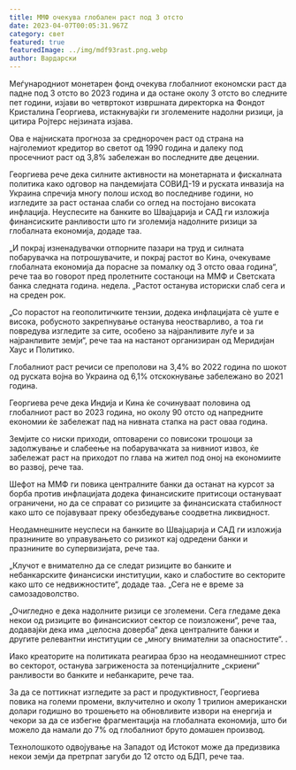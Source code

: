 ```yaml
---
title: ММФ очекува глобален раст под 3 отсто
date: 2023-04-07T00:05:31.967Z
category: свет
featured: true
featuredImage: ../img/mdf93rast.png.webp
author: Вардарски
---
```


Меѓународниот монетарен фонд очекува глобалниот економски раст да падне под 3 отсто во 2023 година и да остане околу 3 отсто во следните пет години, изјави во четвртокот извршната директорка на Фондот Кристалина Георгиева, истакнувајќи ги зголемените надолни ризици, ја цитира Ројтерс нејзината изјава.

Ова е најниската прогноза за среднорочен раст од страна на најголемиот кредитор во светот од 1990 година и далеку под просечниот раст од 3,8% забележан во последните две децении.

Георгиева рече дека силните активности на монетарната и фискалната политика како одговор на пандемијата СОВИД-19 и руската инвазија на Украина спречија многу полош исход во последниве години, но изгледите за раст останаа слаби со оглед на постојано високата инфлација. Неуспесите на банките во Швајцарија и САД ги изложија финансиските ранливости што ги зголемија надолните ризици за глобалната економија, додаде таа.

„И покрај изненадувачки отпорните пазари на труд и силната побарувачка на потрошувачите, и покрај растот во Кина, очекуваме глобалната економија да порасне за помалку од 3 отсто оваа година“, рече таа во говорот пред пролетните состаноци на ММФ и Светската банка следната година. недела. „Растот останува историски слаб сега и на среден рок.

„Со порастот на геополитичките тензии, додека инфлацијата сè уште е висока, робусното закрепнување останува неостварливо, а тоа ги повредува изгледите за сите, особено за најранливите луѓе и за најранливите земји“, рече таа на настанот организиран од Меридијан Хаус и Политико.

Глобалниот раст речиси се преполови на 3,4% во 2022 година по шокот од руската војна во Украина од 6,1% отскокнување забележано во 2021 година.

Георгиева рече дека Индија и Кина ќе сочинуваат половина од глобалниот раст во 2023 година, но околу 90 отсто од напредните економии ќе забележат пад на нивната стапка на раст оваа година.

Земјите со ниски приходи, оптоварени со повисоки трошоци за задолжување и слабеење на побарувачката за нивниот извоз, ќе забележат раст на приходот по глава на жител под оној на економиите во развој, рече таа.

Шефот на ММФ ги повика централните банки да останат на курсот за борба против инфлацијата додека финансиските притисоци остануваат ограничени, но да се справат со ризиците за финансиската стабилност како што се појавуваат преку обезбедување соодветна ликвидност.

Неодамнешните неуспеси на банките во Швајцарија и САД ги изложија празнините во управувањето со ризикот кај одредени банки и празнините во супервизијата, рече таа.

„Клучот е внимателно да се следат ризиците во банките и небанкарските финансиски институции, како и слабостите во секторите како што се недвижностите“, додаде таа. „Сега не е време за самозадоволство.

„Очигледно е дека надолните ризици се зголемени. Сега гледаме дека некои од ризиците во финансискиот сектор се поизложени“, рече таа, додавајќи дека има „целосна доверба“ дека централните банки и другите релевантни институции се „многу внимателни за опасностите“. .

Иако креаторите на политиката реагираа брзо на неодамнешниот стрес во секторот, останува загриженоста за потенцијалните „скриени“ ранливости во банките и небанкарите, рече таа.

За да се поттикнат изгледите за раст и продуктивност, Георгиева повика на големи промени, вклучително и околу 1 трилион американски долари годишно во трошењето на обновливите извори на енергија и чекори за да се избегне фрагментација на глобалната економија, што би можело да намали до 7% од глобалниот бруто домашен производ.

Технолошкото одвојување на Западот од Истокот може да предизвика некои земји да претрпат загуби до 12 отсто од БДП, рече таа.
